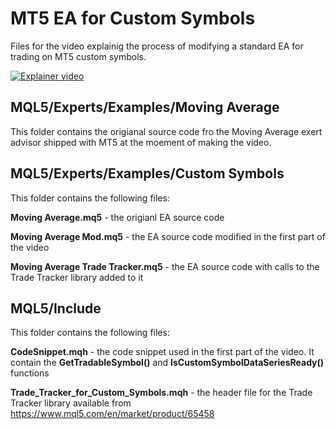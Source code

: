 # MT5 EA for Custom Symbols
Files for the video explainig the process of modifying a standard EA for trading on MT5 custom symbols.

[![Explainer video](http://img.youtube.com/vi/6enDiP_6v-4/0.jpg)](https://youtu.be/6enDiP_6v-4)

## MQL5/Experts/Examples/Moving Average 
This folder contains the origianal source code fro the Moving Average exert advisor shipped with MT5 at the moement of making the video.

## MQL5/Experts/Examples/Custom Symbols 
This folder contains the following files:

**Moving Average.mq5** - the origianl EA source code

**Moving Average Mod.mq5** - the EA source code modified in the first part of the video

**Moving Average Trade Tracker.mq5** - the EA source code with calls to the Trade Tracker library added to it

## MQL5/Include 
This folder contains the following files:

**CodeSnippet.mqh** - the code snippet used in the first part of the video. It contain the **GetTradableSymbol()** and **IsCustomSymbolDataSeriesReady()** functions

**Trade_Tracker_for_Custom_Symbols.mqh**  - the header file for the Trade Tracker library available from https://www.mql5.com/en/market/product/65458


